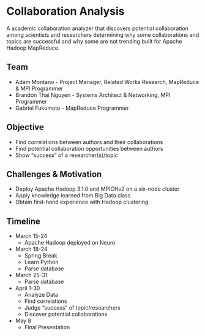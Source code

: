 # Collaboration Analysis
A academic collaboration analyzer that discovers potential collaboration among scientists and researchers determining why some collaborations and topics are successful and why some are not trending built for Apache Hadoop MapReduce.

## Team
* Adam Montano - Project Manager, Related Works Research, MapReduce & MPI Programmer
* Brandon Thai Nguyen - Systems Architect & Networking, MPI Programmer
* Gabriel Fukumoto - MapReduce Programmer

## Objective
* Find correlations between authors and their collaborations
* Find potential collaboration opportunities between authors
* Show “success” of a researcher(s)/topic

## Challenges & Motivation
* Deploy Apache Hadoop 3.1.0 and MPICHv2 on a six-node cluster
* Apply knowledge learned from Big Data class
* Obtain first-hand experience with Hadoop clustering


## Timeline
* March 15-24
  * Apache Hadoop deployed on Neuro
* March 18-24
  * Spring Break
  * Learn Python
  * Parse database
* March 25-31
  * Parse database
* April 1-30
  * Analyze Data
  * Find correlations
  * Judge “success” of topic/researchers
  * Discover potential collaborations
* May 8
  * Final Presentation
